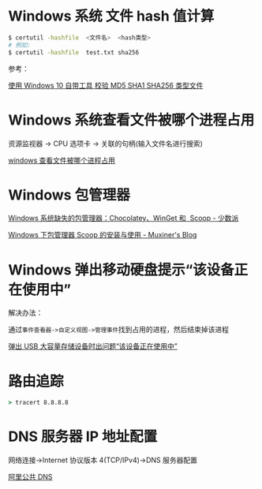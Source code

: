 # Windows 系统 文件 hash 值计算

```bash
$ certutil -hashfile  <文件名>  <hash类型>
# 例如:
$ certutil -hashfile  test.txt sha256
```

参考：

[使用 Windows 10 自带工具 校验 MD5 SHA1 SHA256 类型文件](https://blog.csdn.net/ThinkAboutLife/article/details/110384620)

# Windows 系统查看文件被哪个进程占用

资源监视器 -> CPU 选项卡 -> 关联的句柄(输入文件名进行搜索)

[windows 查看文件被哪个进程占用](https://zhuanlan.zhihu.com/p/158119424)

# Windows 包管理器

[Windows 系统缺失的包管理器：Chocolatey、WinGet 和  Scoop - 少数派](https://sspai.com/post/65933)

[Windows 下包管理器 Scoop 的安装与使用 - Muxiner's Blog](https://muxiner.github.io/using-scoop/)

# Windows 弹出移动硬盘提示“该设备正在使用中”

解决办法：

通过`事件查看器->自定义视图->管理事件`找到占用的进程，然后结束掉该进程

[弹出 USB 大容量存储设备时出问题“该设备正在使用中”](https://zhuanlan.zhihu.com/p/424874015)

# 路由追踪

```cmd
> tracert 8.8.8.8
```

# DNS 服务器 IP 地址配置

网络连接->Internet 协议版本 4(TCP/IPv4)->DNS 服务器配置

[阿里公共 DNS](https://www.alidns.com/knowledge?type=SETTING_DOCS#user_windows)
